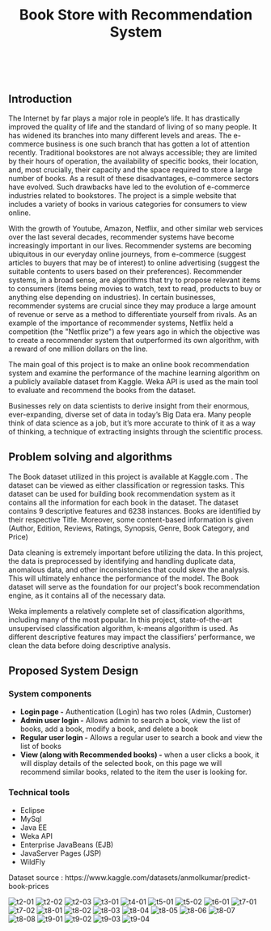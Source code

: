 <body>
<header>
<h1 class="title" style="text-align: center;">Book Store with Recommendation System</h1>

</header>
<br>
<h2 id="introduction">Introduction</h2>
<p>The Internet by far plays a major role in people’s life. It has drastically improved the quality of life and the standard of living of so many people. It has widened its branches into many different levels and areas. The e-commerce business is one such branch that has gotten a lot of attention recently. Traditional bookstores are not always accessible; they are limited by their hours of operation, the availability of specific books, their location, and, most crucially, their capacity and the space required to store a large number of books. As a result of these disadvantages, e-commerce sectors have evolved. Such drawbacks have led to the evolution of e-commerce industries related to bookstores. The project is a simple website that includes a variety of books in various categories for consumers to view online.</p>
<p>With the growth of Youtube, Amazon, Netflix, and other similar web services over the last several decades, recommender systems have become increasingly important in our lives. Recommender systems are becoming ubiquitous in our everyday online journeys, from e-commerce (suggest articles to buyers that may be of interest) to online advertising (suggest the suitable contents to users based on their preferences). Recommender systems, in a broad sense, are algorithms that try to propose relevant items to consumers (items being movies to watch, text to read, products to buy or anything else depending on industries). In certain businesses, recommender systems are crucial since they may produce a large amount of revenue or serve as a method to differentiate yourself from rivals. As an example of the importance of recommender systems, Netflix held a competition (the "Netflix prize") a few years ago in which the objective was to create a recommender system that outperformed its own algorithm, with a reward of one million dollars on the line. </p>
<p>The main goal of this project is to make an online book recommendation system and examine the performance of the machine learning algorithm on a publicly available dataset from Kaggle. Weka API is used as the main tool to evaluate and recommend the books from the dataset.</p>
<p>Businesses rely on data scientists to derive insight from their enormous, ever-expanding, diverse set of data in today’s Big Data era. Many people think of data science as a job, but it’s more accurate to think of it as a way of thinking, a technique of extracting insights through the scientific process.</p>
<h2 id="problem-solving-and-algorithms">Problem solving and algorithms</h2>
<p>The Book dataset utilized in this project is available at Kaggle.com . The dataset can be viewed as either classification or regression tasks. This dataset can be used for building book recommendation system as it contains all the information for each book in the dataset. The dataset contains 9 descriptive features and 6238 instances. Books are identified by their respective Title. Moreover, some content-based information is given (Author, Edition, Reviews, Ratings, Synopsis, Genre, Book Category, and Price)</p>
<p>Data cleaning is extremely important before utilizing the data. In this project, the data is preprocessed by identifying and handling duplicate data, anomalous data, and other inconsistencies that could skew the analysis. This will ultimately enhance the performance of the model. The Book dataset will serve as the foundation for our project's book recommendation engine, as it contains all of the necessary data.</p>
<p>Weka implements a relatively complete set of classification algorithms, including many of the most popular. In this project, state-of-the-art unsupervised classification algorithm, k-means algorithm is used. As different descriptive features may impact the classifiers’ performance, we clean the data before doing descriptive analysis.</p>
<h2 id="proposed-system-design">Proposed System Design</h2>
<h3 id="system-components">System components</h3>
<ul>
<li>
<b>Login page -</b> Authentication (Login) has two roles (Admin, Customer)
</li>
<li>
<b>Admin user login -</b> Allows admin to search a book, view the list of books, add a book, modify a book, and delete a book
</li>
<li>
<b>Regular user login -</b> Allows a regular user to search a book and view the list of books
<li>
<b>View (along with Recommended books) -</b> when a user clicks a book, it will display details of the selected book, on this page we will recommend similar books, related to the item the user is looking for.
</li>
</ul>
<h3 id="preliminary-technical-tools">Technical tools</h3>
<ul>
<li>
Eclipse
</li>
<li>
MySql
</li>
<li>
Java EE
</li>
<li>
Weka API
</li>
<li>
Enterprise JavaBeans (EJB)
</li>
<li>
JavaServer Pages (JSP)
</li>
<li>
WildFly
</li>
</ul>
  <p>Dataset source : https://www.kaggle.com/datasets/anmolkumar/predict-book-prices</p>
 
    
![t2-01](https://user-images.githubusercontent.com/67748452/165387019-15f980aa-c003-4954-8a50-45f2383d0bc3.png)
![t2-02](https://user-images.githubusercontent.com/67748452/165387020-f7744688-fc63-4e55-b66d-fdae99a0b8b2.png)
![t2-03](https://user-images.githubusercontent.com/67748452/165387021-abefbfa4-d4cd-4467-a424-1c58e7202ba1.png)
![t3-01](https://user-images.githubusercontent.com/67748452/165387022-84a41433-4385-4c8e-a431-f6a2d8389ad6.png)
![t4-01](https://user-images.githubusercontent.com/67748452/165387024-c779e78c-0b1e-4f65-ab9e-b91940be366a.png)
![t5-01](https://user-images.githubusercontent.com/67748452/165387026-f853e7f8-20fe-4e90-93c8-9597e267f3aa.png)
![t5-02](https://user-images.githubusercontent.com/67748452/165387028-1c21ba02-d1e4-4625-bcc9-3bbb6e478b9c.png)
![t6-01](https://user-images.githubusercontent.com/67748452/165387030-82e0b1fc-5c4c-4fc9-9e7a-a2e266a77be2.png)
![t7-01](https://user-images.githubusercontent.com/67748452/165387031-e41e2f05-7ede-4b14-9aff-21e75dadcbb2.png)
![t7-02](https://user-images.githubusercontent.com/67748452/165387032-99a76442-0d67-4353-bef2-4d1aaf9a3d3b.png)
![t8-01](https://user-images.githubusercontent.com/67748452/165387033-c566330d-e22f-47d8-9f50-d756602ef195.png)
![t8-02](https://user-images.githubusercontent.com/67748452/165387036-f62a94cc-7555-410c-bb27-2edc2741117b.png)
![t8-03](https://user-images.githubusercontent.com/67748452/165387037-e7e81852-293a-4164-930d-4ad6ad0f5931.png)
![t8-04](https://user-images.githubusercontent.com/67748452/165387040-d8b2d1cf-bf19-42aa-a2c3-e81dcaf1a678.png)
![t8-05](https://user-images.githubusercontent.com/67748452/165387042-0036f435-772e-4c92-a3ad-8f813738f97a.png)
![t8-06](https://user-images.githubusercontent.com/67748452/165387054-39a96a22-e1c1-42dd-b1b9-a711e1245973.png)
![t8-07](https://user-images.githubusercontent.com/67748452/165387061-cbbdece5-543b-4ca0-96a5-54460d8db611.png)
![t8-08](https://user-images.githubusercontent.com/67748452/165387064-d46321bd-bde1-436e-851b-703498ef7f58.png)
![t9-01](https://user-images.githubusercontent.com/67748452/165387065-06f044f3-aa66-4c1d-900b-d38c045ee3f6.png)
![t9-02](https://user-images.githubusercontent.com/67748452/165387070-c7fc61ca-1f48-445d-bf69-d16b4fd4023b.png)
![t9-03](https://user-images.githubusercontent.com/67748452/165387072-1254d705-7607-4980-b714-99f66d7f8862.png)
![t9-04](https://user-images.githubusercontent.com/67748452/165387076-cc16d098-79b5-425b-b948-c78ad808c8a1.png)
    
